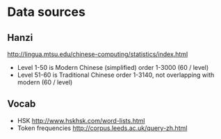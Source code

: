 # Data sources

## Hanzi

<http://lingua.mtsu.edu/chinese-computing/statistics/index.html>
- Level 1-50 is Modern Chinese (simplified) order 1-3000 (60 / level)
- Level 51-60 is Traditional Chinese order 1-3140, not overlapping with modern (60 / level)

## Vocab

- HSK <http://www.hskhsk.com/word-lists.html>
- Token frequencies <http://corpus.leeds.ac.uk/query-zh.html>

